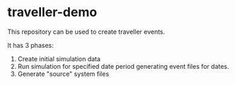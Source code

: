 # traveller-demo

This repository can be used to create traveller events.

It has 3 phases:
1. Create initial simulation data
2. Run simulation for specified date period generating event files for dates.
3. Generate "source" system files 
